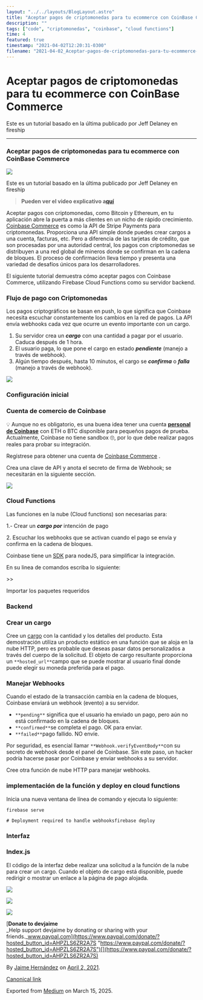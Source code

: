 ```yaml
---
layout: "../../layouts/BlogLayout.astro"
title: "Aceptar pagos de criptomonedas para tu ecommerce con CoinBase Commerce"
description: ""
tags: ["code", "criptomonedas", "coinbase", "cloud functions"]
time: 4
featured: true
timestamp: "2021-04-02T12:20:31-0300"
filename: "2021-04-02_Aceptar-pagos-de-criptomonedas-para-tu-ecommerce-con-CoinBase-Commerce-a8f4bc4ea272"
---
```


Aceptar pagos de criptomonedas para tu ecommerce con CoinBase Commerce
======================================================================

Este es un tutorial basado en la última publicado por Jeff Delaney en fireship

* * *

### Aceptar pagos de criptomonedas para tu ecommerce con CoinBase Commerce

![](https://cdn-images-1.medium.com/max/800/0*_tVaUuwvdVIPlBak.jpg)

Este es un tutorial basado en la última publicado por Jeff Delaney en fireship

> **Pueden ver el video explicativo a**[**quí**](https://www.youtube.com/watch?v=sZif1kuAjcY)

Aceptar pagos con criptomonedas, como Bitcoin y Ethereum, en tu aplicación abre la puerta a más clientes en un nicho de rápido crecimiento. [Coinbase Commerce](https://commerce.coinbase.com/?lang=en) es como la API de Stripe Payments para criptomonedas. Proporciona una API simple donde puedes crear cargos a una cuenta, facturas, etc. Pero a diferencia de las tarjetas de crédito, que son procesadas por una autoridad central, los pagos con criptomonedas se distribuyen a una red global de mineros donde se confirman en la cadena de bloques. El proceso de confirmación lleva tiempo y presenta una variedad de desafíos únicos para los desarrolladores.

El siguiente tutorial demuestra cómo aceptar pagos con Coinbase Commerce, utilizando Firebase Cloud Functions como su servidor backend.

### Flujo de pago con Criptomonedas

Los pagos criptográficos se basan en push, lo que significa que Coinbase necesita escuchar constantemente los cambios en la red de pagos. La API envía webhooks cada vez que ocurre un evento importante con un cargo.

1.  Su servidor crea un **_cargo_** con una cantidad a pagar por el usuario. Caduca después de 1 hora.
2.  El usuario paga, lo que pone el cargo en estado **_pendiente_** (manejo a través de webhook).
3.  Algún tiempo después, hasta 10 minutos, el cargo se **_confirma_** o **_falla_** (manejo a través de webhook).

![](https://cdn-images-1.medium.com/max/800/0*2NOHbFpc_2Tjnrdg.png)

### Configuración inicial

### Cuenta de comercio de Coinbase

💡 Aunque no es obligatorio, es una buena idea tener una cuenta [**personal de Coinbase**](https://www.coinbase.com/join/hernan_rehe) con ETH o BTC disponible para pequeños pagos de prueba. Actualmente, Coinbase no tiene sandbox 🙄, por lo que debe realizar pagos reales para probar su integración.

Regístrese para obtener una cuenta de [Coinbase Commerce](https://commerce.coinbase.com/) .

Crea una clave de API y anota el secreto de firma de Webhook; se necesitarán en la siguiente sección.

![](https://cdn-images-1.medium.com/max/800/1*DaRkgODyIJDYb73h1aNzfQ.png)

### Cloud Functions

Las funciones en la nube (Cloud functions) son necesarias para:

1.- Crear un **_cargo por_** intención de pago

2\. Escuchar los webhooks que se activan cuando el pago se envía y confirma en la cadena de bloques.

Coinbase tiene un [SDK](https://github.com/coinbase/coinbase-commerce-node) para nodeJS, para simplificar la integración.

En su linea de comandos escriba lo siguiente:

\>>

Importar los paquetes requeridos

### Backend

### Crear un cargo

Cree un [cargo](https://commerce.coinbase.com/docs/api/#charges) con la cantidad y los detalles del producto. Esta demostración utiliza un producto estático en una función que se aloja en la nube HTTP, pero es probable que deseas pasar datos personalizados a través del cuerpo de la solicitud. El objeto de cargo resultante proporciona un `**hosted_url**`campo que se puede mostrar al usuario final donde puede elegir su moneda preferida para el pago.

### Manejar Webhooks

Cuando el estado de la transacción cambia en la cadena de bloques, Coinbase enviará un webhook (evento) a su servidor.

*   `**pending**` significa que el usuario ha enviado un pago, pero aún no está confirmado en la cadena de bloques.
*   `**confirmed**`se completa el pago. OK para enviar.
*   `**failed**`pago fallido. NO envíe.

Por seguridad, es esencial llamar `**Webhook.verifyEventBody**`con su secreto de webhook desde el panel de Coinbase. Sin este paso, un hacker podría hacerse pasar por Coinbase y enviar webhooks a su servidor.

Cree otra función de nube HTTP para manejar webhooks.

### implementación de la función y deploy en cloud functions

Inicia una nueva ventana de línea de comando y ejecuta lo siguiente:

    firebase serve

    # Deployment required to handle webhooksfirebase deploy

### Interfaz

### Index.js

El código de la interfaz debe realizar una solicitud a la función de la nube para crear un cargo. Cuando el objeto de cargo está disponible, puede redirigir o mostrar un enlace a la página de pago alojada.

![](https://cdn-images-1.medium.com/max/800/1*zq6nmP2aEOaxTsA_fw0MpQ.png)

![](https://cdn-images-1.medium.com/max/800/1*vkl-WYQwYGKbICr7l4My2g.png)

![](https://cdn-images-1.medium.com/max/800/1*7eKAQxZa3FOpnur49wF7sQ.png)

[**Donate to devjaime**  
_Help support devjaime by donating or sharing with your friends._www.paypal.com](https://www.paypal.com/donate/?hosted_button_id=AHPZLS6ZR2A7S "https://www.paypal.com/donate/?hosted_button_id=AHPZLS6ZR2A7S")[](https://www.paypal.com/donate/?hosted_button_id=AHPZLS6ZR2A7S)

By [Jaime Hernández](https://medium.com/@devjaime) on [April 2, 2021](https://medium.com/p/a8f4bc4ea272).

[Canonical link](https://medium.com/@devjaime/aceptar-pagos-de-criptomonedas-para-tu-ecommerce-con-coinbase-commerce-a8f4bc4ea272)

Exported from [Medium](https://medium.com) on March 15, 2025.